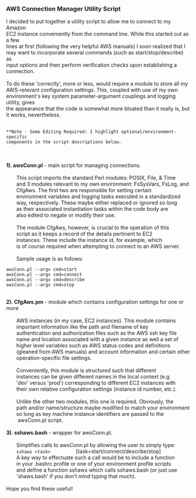 ### AWS Connection Manager Utility Script

I decided to put together a utility script to allow me to connect to my Amazon  
EC2 instance conveniently from the command line.  While this started out as a few  
lines at first (following the very helpful AWS manuals) I soon realized that I  
may want to incorporate several commands (such as start/stop/describe) as  
input options and then perform verification checks upon establishing a  
connection.  
&emsp;  
To do these 'correctly', more or less, would require a module to store all my  
AWS-relevant configuration settings.  This, coupled with use of my own  
environment's key system parameter-argument couplings and logging utility, gives  
the appearance that the code is somewhat more bloated than it really is, but  
it works, nevertheless.  
&emsp;  
```
**Note - Some Editing Required: I highlight optional/environment-specific  
components in the script descriptions below.  
```
&emsp;  
&emsp;  
**1). awsConn.pl** - main script for managing connections.  
&emsp;  
&emsp;&emsp;This script imports the standard Perl modules: POSIX, File, & Time  
&emsp;&emsp;and 3 modules relevant to my own environment: FsSysVars, FsLog, and  
&emsp;&emsp;CfgAws.  The first two are responsible for setting certain  
&emsp;&emsp;environment variables and logging tasks executed in a standardized  
&emsp;&emsp;way, respectively.  These maybe either replaced or ignored so long  
&emsp;&emsp;as their associated instantiation tasks within the code body are  
&emsp;&emsp;also edited to negate or modify their use.  
&emsp;  
&emsp;&emsp;The module CfgAws, however, is crucial to the operation of this  
&emsp;&emsp;script as it keeps a record of the details pertinent to EC2  
&emsp;&emsp;instances.  These include the instance id, for example, which  
&emsp;&emsp;is of course required when attempting to connect to an AWS server.  
&emsp;  
&emsp;&emsp;Sample usage is as follows:
```
awsConn.pl --argv cmd=start
awsConn.pl --argv cmd=connect
awsConn.pl --argv cmd=describe
awsConn.pl --argv cmd=stop

```
&emsp;  
**2). CfgAws.pm** - module which contains configuration settings for one or more  
&emsp;  
&emsp;&emsp;AWS instances (in my case, EC2 instances).  This module contains  
&emsp;&emsp;important information like the path and filename of key  
&emsp;&emsp;authentication and authorization files such as the AWS ssh key file  
&emsp;&emsp;name and location associated with a given instance as well a set of  
&emsp;&emsp;higher level variables such as AWS status codes and definitions  
&emsp;&emsp;(gleaned from AWS manuals) and account information and certain other  
&emsp;&emsp;operation-specific file settings.  
&emsp;  
&emsp;&emsp;Conveniently, this module is structured such that different  
&emsp;&emsp;instances can be given different names in the local context (e.g.  
&emsp;&emsp;'dev' versus 'prod') corresponding to different EC2 instances with   
&emsp;&emsp;their own relative configuration settings (instance id number, etc.).  
&emsp;  
&emsp;&emsp;Unlike the other two modules, this one is required.  Obviously, the  
&emsp;&emsp;path and/or name/structure maybe modified to match your environment  
&emsp;&emsp;so long as key machine instance identifiers are passed to the  
&emsp;&emsp; awsConn.pl script.  
&emsp;  
**3). sshaws.bash** - wrapper for awsConn.pl.  
&emsp;  
&emsp;&emsp;Simplifies calls to awsConn.pl by allowing the user to simply type:  
&emsp;&emsp;`sshaws <task>`&emsp;&emsp;&emsp;&emsp;&emsp;[task=start/connect/describe/stop]
&emsp;  
&emsp;&emsp;A key way to effectuate such a call would be to include a function  
&emsp;&emsp;in your .bashrc profile or one of your environment profile scripts  
&emsp;&emsp;and define a function sshaws which calls sshaws.bash (or just use  
&emsp;&emsp;'shaws.bash' if you don't mind typing that much).  
&emsp;  
Hope you find these useful!  
&emsp;  
